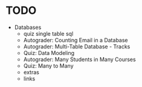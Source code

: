 # TODO

- Databases
  - quiz single table sql
  - Autograder: Counting Email in a Database
  - Autograder: Multi-Table Database - Tracks
  - Quiz: Data Modeling
  - Autograder: Many Students in Many Courses
  - Quiz: Many to Many
  - extras
  - links